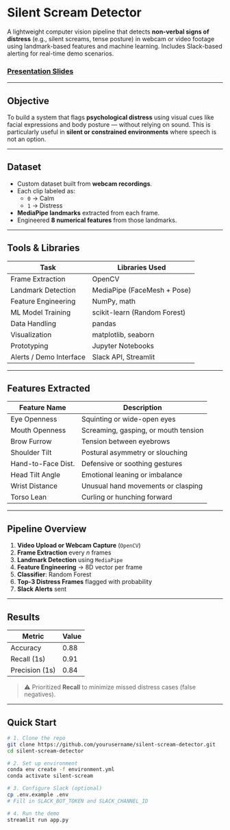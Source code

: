 # Silent Scream Detector

A lightweight computer vision pipeline that detects **non-verbal signs of distress** (e.g., silent screams, tense posture) in webcam or video footage using landmark-based features and machine learning. Includes Slack-based alerting for real-time demo scenarios.

### [Presentation Slides](https://docs.google.com/presentation/d/e/2PACX-1vQhmWQ1SLfojYbiLcY7If5ayfeErvZsO6MqBLRfkdKVUEdwpDEnjC8EBO5mIwgua5Zo0Bz1rwX4cvgm/pub?start=false&loop=false&delayms=3000)
---

## Objective

To build a system that flags **psychological distress** using visual cues like facial expressions and body posture — without relying on sound. This is particularly useful in **silent or constrained environments** where speech is not an option.

---

## Dataset

- Custom dataset built from **webcam recordings**.
- Each clip labeled as:
  - `0` → Calm
  - `1` → Distress
- **MediaPipe landmarks** extracted from each frame.
- Engineered **8 numerical features** from those landmarks.

---

## Tools & Libraries

| Task                     | Libraries Used                      |
|--------------------------|-------------------------------------|
| Frame Extraction         | OpenCV                              |
| Landmark Detection       | MediaPipe (FaceMesh + Pose)         |
| Feature Engineering      | NumPy, math                         |
| ML Model Training        | scikit-learn (Random Forest)        |
| Data Handling            | pandas                              |
| Visualization            | matplotlib, seaborn                 |
| Prototyping              | Jupyter Notebooks                   |
| Alerts / Demo Interface  | Slack API, Streamlit                |

---

## Features Extracted

| Feature Name       | Description                              |
|--------------------|------------------------------------------|
| Eye Openness       | Squinting or wide-open eyes              |
| Mouth Openness     | Screaming, gasping, or mouth tension     |
| Brow Furrow        | Tension between eyebrows                 |
| Shoulder Tilt      | Postural asymmetry or slouching          |
| Hand-to-Face Dist. | Defensive or soothing gestures           |
| Head Tilt Angle    | Emotional leaning or imbalance           |
| Wrist Distance     | Unusual hand movements or clasping       |
| Torso Lean         | Curling or hunching forward              |

---

## Pipeline Overview

1. **Video Upload or Webcam Capture** (`OpenCV`)
2. **Frame Extraction** every *n* frames
3. **Landmark Detection** using `MediaPipe`
4. **Feature Engineering** → 8D vector per frame
5. **Classifier**: Random Forest
6. **Top-3 Distress Frames** flagged with probability
7. **Slack Alerts** sent 

---

## Results

| Metric        | Value |
|---------------|-------|
| Accuracy      | 0.88  |
| Recall (1s)   | 0.91  |
| Precision (1s)| 0.84  |

> ⚠️ Prioritized **Recall** to minimize missed distress cases (false negatives).

---

## Quick Start

```bash
# 1. Clone the repo
git clone https://github.com/yourusername/silent-scream-detector.git
cd silent-scream-detector

# 2. Set up environment
conda env create -f environment.yml
conda activate silent-scream

# 3. Configure Slack (optional)
cp .env.example .env
# Fill in SLACK_BOT_TOKEN and SLACK_CHANNEL_ID

# 4. Run the demo
streamlit run app.py

